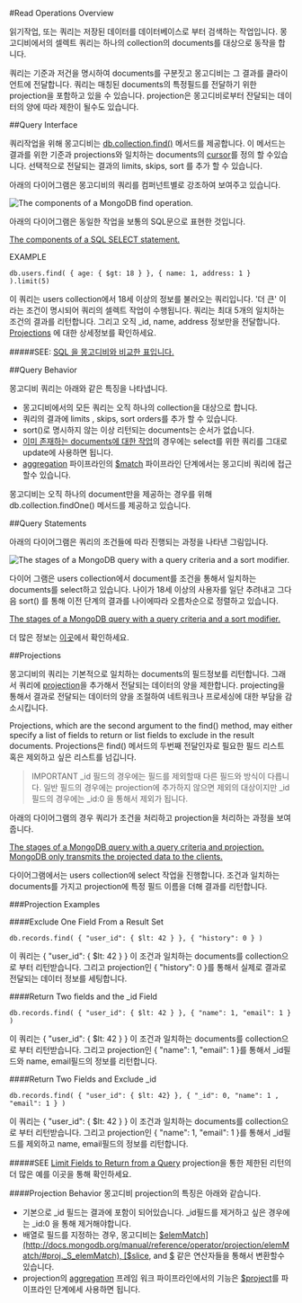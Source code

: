 #Read Operations Overview

읽기작업, 또는 쿼리는 저장된 데이터를 데이터베이스로 부터 검색하는 작업입니다. 몽고디비에서의 셀렉트 쿼리는 하나의 collection의 documents를 대상으로 동작을 합니다.

쿼리는 기준과 저건을 명시하여 documents를 구분짓고 몽고디비는 그 결과를 클라이언트에 전달합니다. 쿼리는 매칭된  documents의 특정필드를 전달하기 위한 projection을 포함하고 있을 수 있습니다. projection은 몽고디비로부터 잔달되는 데이터의 양에 따라 제한이 될수도 있습니다.


##Query Interface

쿼리작업을 위해 몽고디비는 [db.collection.find()](http://docs.mongodb.org/manual/reference/method/db.collection.find/#db.collection.find) 메서드를 제공합니다. 이 메서드는 결과를 위한 기준과  projections와 일치하는 documents의 [cursor](http://docs.mongodb.org/manual/core/cursors/)를 정의 할 수있습니다.
선택적으로 전달되는 결과의 limits, skips, sort 를 추가 할 수 있습니다.

아래의 다이어그램은 몽고디비의 쿼리를 컴퍼넌트별로 강조하여 보여주고 있습니다.

![The components of a MongoDB find operation.](http://docs.mongodb.org/manual/_images/crud-annotated-mongodb-find.png)

아래의 다이어그램은 동일한 작업을 보통의 SQL문으로 표현한 것입니다.

[The components of a SQL SELECT statement.](http://docs.mongodb.org/manual/_images/crud-annotated-sql-select.png)

EXAMPLE
```
db.users.find( { age: { $gt: 18 } }, { name: 1, address: 1 } ).limit(5)
```

이 쿼리는 users collection에서 18세 이상의 정보를 불러오는 쿼리입니다. '더 큰' 이라는 조건이 명시되어 쿼리의 셀렉트 작업이 수행됩니다. 쿼리는 최대 5개의 일치하는 조건의 결과를 리턴합니다. 그리고 오직 _id, name, address  정보만을 전달합니다.
[Projections](http://docs.mongodb.org/manual/core/read-operations-introduction/#projections) 에 대한 상세정보를 확인하세요.

#####SEE:
[SQL 을 몽고디비와 비교한 표입니다.](http://docs.mongodb.org/manual/reference/sql-comparison/)


##Query Behavior

몽고디비 쿼리는 아래와 같은 특징을 나타냅니다.

- 몽고디비에서의 모든 쿼리는 오직 하나의 collection을 대상으로 합니다.
- 쿼리의 결과에 limits , skips, sort orders를 추가 할 수 있습니다.
- sort()로 명시하지 않는 이상 리턴되는 documents는 순서가 없습니다.
- [이미 존재하는 documents에 대한 작업](http://docs.mongodb.org/manual/tutorial/modify-documents/)의 경우에는 select를 위한 쿼리를 그대로 update에 사용하면 됩니다.
- [aggregation](http://docs.mongodb.org/manual/core/aggregation/) 파이프라인의 [$match](http://docs.mongodb.org/manual/reference/operator/aggregation/match/#pipe._S_match) 파이프라인 단계에서는 몽고디비 쿼리에 접근할수 있습니다.

몽고디비는 오직 하나의 document만을 제공하는 경우를 위해  db.collection.findOne()  메서드를 제공하고 있습니다.


##Query Statements

아래의 다이어그램은 쿼리의 조건들에 따라 진행되는 과정을 나타낸 그림입니다.

![The stages of a MongoDB query with a query criteria and a sort modifier.](http://docs.mongodb.org/manual/_images/crud-query-stages.png)

다이어 그램은 users collection에서 document를 조건을 통해서 일치하는 documents를 select하고 있습니다. 나이가 18세 이상의 사용자를 일단 추려내고 그다음 sort() 를 통해 이전 단계의 결과를 나이에따라 오름차순으로 정렬하고 있습니다.

[The stages of a MongoDB query with a query criteria and a sort modifier.](http://docs.mongodb.org/manual/_images/crud-query-stages.png)

더 많은 정보는 [이곳](http://docs.mongodb.org/manual/tutorial/query-documents/)에서 확인하세요.


##Projections

몽고디비의 쿼리는 기본적으로 일치하는 documents의 필드정보를 리턴합니다. 그래서 쿼리에 [projection](http://docs.mongodb.org/manual/reference/glossary/#term-projection)을 추가해서 전달되는 데이터의 양을 제한합니다. projecting을 통해서 결과로 전달되는 데이터의 양을 조절하여 네트워크나 프로세싱에 대한 부담을 감소시킵니다.

Projections, which are the second argument to the find() method, may either specify a list of fields to return or list fields to exclude in the result documents.
Projections은 find() 메서드의 두번째 전달인자로 필요한 필드 리스트 혹은 제외하고 싶은 리스트를 넘깁니다.

> IMPORTANT
_id 필드의 경우에는 필드를 제외할때 다른 필드와 방식이 다릅니다. 일반 필드의 경우에는 projection에 추가하지 않으면 제외의 대상이지만 _id필드의 경우에는 _id:0 을 통해서 제외가 됩니다.

아래의 다이어그램의 경우 쿼리가 조건을 처리하고 projection을 처리하는 과정을 보여줍니다.

[The stages of a MongoDB query with a query criteria and projection. MongoDB only transmits the projected data to the clients.](http://docs.mongodb.org/manual/_images/crud-query-w-projection-stages.png)

다이어그램에서는 users collection에 select 작업을 진행합니다. 조건과 일치하는 documents를 가지고 projection에 특정 필드 이름을 더해 결과를 리턴합니다.


###Projection Examples

####Exclude One Field From a Result Set
```
db.records.find( { "user_id": { $lt: 42 } }, { "history": 0 } )
```
이 쿼리는  { "user_id": { $lt: 42 } } 이 조건과 일치하는 documents를 collection으로 부터 리턴받습니다. 그리고 projection인 { "history": 0 }를 통해서 실제로 결과로 전달되는 데이터 정보를 세팅합니다.


####Return Two fields and the _id Field
```
db.records.find( { "user_id": { $lt: 42 } }, { "name": 1, "email": 1 } )
```
이 쿼리는  { "user_id": { $lt: 42 } } 이 조건과 일치하는 documents를 collection으로 부터 리턴받습니다. 그리고 projection인 { "name": 1, "email": 1 }를 통해서 _id필드와 name, email필드의 정보를 리턴합니다.

####Return Two Fields and Exclude _id
```
db.records.find( { "user_id": { $lt: 42} }, { "_id": 0, "name": 1 , "email": 1 } )
```
이 쿼리는  { "user_id": { $lt: 42 } } 이 조건과 일치하는 documents를 collection으로 부터 리턴받습니다. 그리고 projection인 { "name": 1, "email": 1 }를 통해서 _id필드를 제외하고  name, email필드의 정보를 리턴합니다.


#####SEE
[Limit Fields to Return from a Query](http://docs.mongodb.org/manual/tutorial/project-fields-from-query-results/) projection을 통한 제한된 리턴의 더 많은 예를 이곳을 통해 확인하세요.

####Projection Behavior
몽고디비 projection의 특징은 아래와 같습니다.

- 기본으로 _id 필드는 결과에 포함이 되어있습니다. _id필드를 제거하고 싶은 경우에는 _id:0 을 통해 제거해야합니다.
- 배열로 필드를 지정하는 경우, 몽고디비는 [$elemMatch](http://docs.mongodb.org/manual/reference/operator/projection/elemMatch/#proj._S_elemMatch), [$slice](http://docs.mongodb.org/manual/reference/operator/projection/elemMatch/#proj._S_elemMatch), and [$](http://docs.mongodb.org/manual/reference/operator/projection/positional/#proj._S_) 같은 연산자들을 통해서 변환할수 있습니다.
- projection의 [aggregation](http://docs.mongodb.org/manual/core/aggregation/) 프레임 워크 파이프라인에서의 기능은 [$project](http://docs.mongodb.org/manual/reference/operator/aggregation/project/#pipe._S_project)를 파이프라인 단계에세 사용하면 됩니다.
